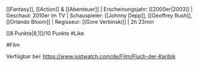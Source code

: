 [[Fantasy]], [[Action]] & [[Abenteuer]] | Erscheinungsjahr: [[2000er|2003]] | Geschaut: 2010er im TV | Schauspieler: [[Johnny Depp]], [[Geoffrey Rush]], [[Orlando Bloom]] | Regisseur: [[Gore Verbinski]] | 2h 23min

[[8 Punkte|8,1]]/10 Punkte #Like 


#Film 

Verfügbar bei: https://www.justwatch.com/de/Film/Fluch-der-Karibik